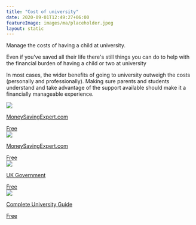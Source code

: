 ```yaml
---
title: "Cost of university"
date: 2020-09-01T12:49:27+06:00
featureImage: images/ma/placeholder.jpeg
layout: static
---
```


Manage the costs of having a child at university.

Even if you've saved all their life there's still things you can do to help with the financial burden of having a child or two at university

In most cases, the wider benefits of going to university outweigh the costs (personally and professionally).  Making sure parents and students understand and take advantage of the support available should make it a financially manageable experience.

<a class="ma-link" href="https://www.moneysavingexpert.com/students/university-living-costs-calculator/"><div class="ma-card ma-card-Wealth"><div class="ma-icon"><img src ="/images/icon-check.png"/></div><div class="ma-name"><p>MoneySavingExpert.com</p></div><div class="ma-paid-text"><span>Free </span></div></div></a><a class="ma-link" href="https://www.moneysavingexpert.com/students/student-loans-england-plan-5/"><div class="ma-card ma-card-Wealth"><div class="ma-icon"><img src ="/images/icon-check.png"/></div><div class="ma-name"><p>MoneySavingExpert.com</p></div><div class="ma-paid-text"><span>Free </span></div></div></a><a class="ma-link" href="https://www.gov.uk/student-finance-calculator"><div class="ma-card ma-card-Wealth"><div class="ma-icon"><img src ="/images/icon-check.png"/></div><div class="ma-name"><p>UK Government</p></div><div class="ma-paid-text"><span>Free </span></div></div></a><a class="ma-link" href="https://www.thecompleteuniversityguide.co.uk/student-advice/finance/student-finance-and-funding"><div class="ma-card ma-card-Wealth"><div class="ma-icon"><img src ="/images/icon-check.png"/></div><div class="ma-name"><p>Complete University Guide</p></div><div class="ma-paid-text"><span>Free </span></div></div></a>  

<br/><br/>






